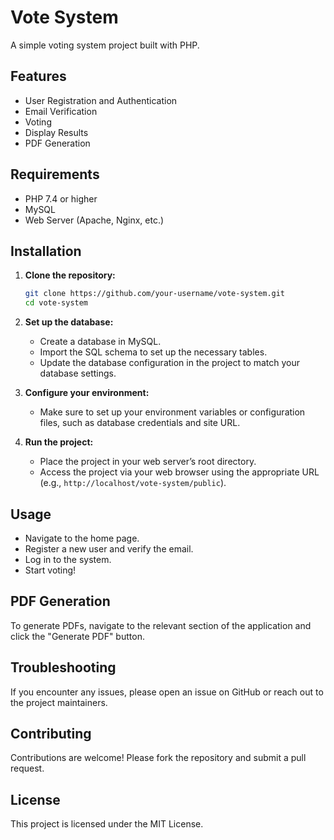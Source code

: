 # Vote System

A simple voting system project built with PHP.

## Features

- User Registration and Authentication
- Email Verification
- Voting
- Display Results
- PDF Generation

## Requirements

- PHP 7.4 or higher
- MySQL
- Web Server (Apache, Nginx, etc.)

## Installation

1. **Clone the repository:**
    ```bash
    git clone https://github.com/your-username/vote-system.git
    cd vote-system
    ```

2. **Set up the database:**

    - Create a database in MySQL.
    - Import the SQL schema to set up the necessary tables.
    - Update the database configuration in the project to match your database settings.

3. **Configure your environment:**

    - Make sure to set up your environment variables or configuration files, such as database credentials and site URL.

4. **Run the project:**

    - Place the project in your web server’s root directory.
    - Access the project via your web browser using the appropriate URL (e.g., `http://localhost/vote-system/public`).

## Usage

- Navigate to the home page.
- Register a new user and verify the email.
- Log in to the system.
- Start voting!

## PDF Generation

To generate PDFs, navigate to the relevant section of the application and click the "Generate PDF" button.

## Troubleshooting

If you encounter any issues, please open an issue on GitHub or reach out to the project maintainers.

## Contributing

Contributions are welcome! Please fork the repository and submit a pull request.

## License

This project is licensed under the MIT License.
